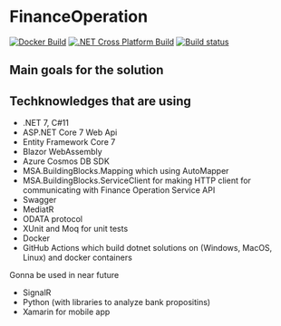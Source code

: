 # FinanceOperation
[![Docker Build](https://github.com/kanilsz/FinanceOperation/actions/workflows/docker-build.yml/badge.svg)](https://github.com/kanilsz/FinanceOperation/actions/workflows/docker-build.yml)
[![.NET Cross Platform Build](https://github.com/kanilsz/FinanceOperation/actions/workflows/dotnet.yml/badge.svg)](https://github.com/kanilsz/FinanceOperation/actions/workflows/dotnet.yml)
[![Build status](https://ci.appveyor.com/api/projects/status/03e3ox9x23hegq4y?svg=true)](https://ci.appveyor.com/project/kanilsz/financeoperation)
## Main goals for the solution
## Techknowledges that are using
* .NET 7, C#11
* ASP.NET Core 7 Web Api
* Entity Framework Core 7
* Blazor WebAssembly
* Azure Cosmos DB SDK
* MSA.BuildingBlocks.Mapping which using AutoMapper
* MSA.BuildingBlocks.ServiceClient for making HTTP client for communicating with Finance Operation Service API
* Swagger
* MediatR
* ODATA protocol
* XUnit and Moq for unit tests
* Docker
* GitHub Actions which build dotnet solutions on (Windows, MacOS, Linux) and docker containers

Gonna be used in near future
* SignalR
* Python (with libraries to analyze bank propositins)
* Xamarin for mobile app
